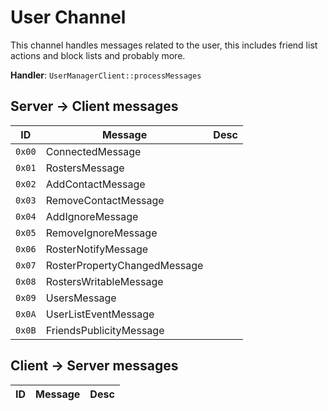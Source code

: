 # User Channel

This channel handles messages related to the user, this includes friend list actions and block lists and probably more.

**Handler**: `UserManagerClient::processMessages`

## Server -> Client messages

|ID|Message|Desc|
|---|---|---|
|`0x00`|ConnectedMessage| |
|`0x01`|RostersMessage| |
|`0x02`|AddContactMessage| |
|`0x03`|RemoveContactMessage| |
|`0x04`|AddIgnoreMessage| |
|`0x05`|RemoveIgnoreMessage| |
|`0x06`|RosterNotifyMessage| |
|`0x07`|RosterPropertyChangedMessage| |
|`0x08`|RostersWritableMessage| |
|`0x09`|UsersMessage| |
|`0x0A`|UserListEventMessage| |
|`0x0B`|FriendsPublicityMessage| |

## Client -> Server messages

|ID|Message|Desc|
|---|---|---|